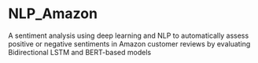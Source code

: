 # NLP_Amazon
A sentiment analysis using deep learning and NLP to automatically assess positive or negative sentiments in Amazon customer reviews by evaluating Bidirectional LSTM and BERT-based models
